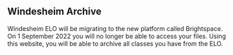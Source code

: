 ## Windesheim Archive

Windesheim ELO will be migrating to the new platform called Brightspace. On 1 September 2022 you will no longer be able to access your files. Using this website, you will be able to archive all classes you have from the ELO.
